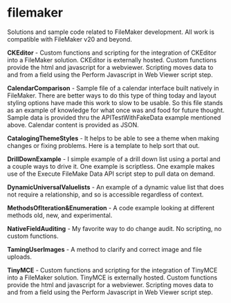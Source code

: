 # filemaker
 Solutions and sample code related to FileMaker development.  All work is compatible with FileMaker v20 and beyond.



 **CKEditor** - Custom functions and scripting for the integration of CKEditor into a FileMaker solution.  CKEditor is externally hosted.  Custom functions provide the html and javascript for a webviewer. Scripting moves data to and from a field using the Perform Javascript in Web Viewer script step.

 **CalendarComparison** - Sample file of a calendar interface built natively in FileMaker.  There are better ways to do this type of thing today and layout styling options have made this work to slow to be usable.  So this file stands as an example of knowledge for what once was and food for future thought.   Sample data is provided thru the APITestWithFakeData example mentioned above.  Calendar content is provided as JSON.

 **CatalogingThemeStyles** - It helps to be able to see a theme when making changes or fixing problems.  Here is a template to help sort that out.

 **DrillDownExample** - I simple example of a drill down list using a portal and a couple ways to drive it.  One example is scriptless.  One example makes use of the Execute FileMake Data API script step to pull data on demand.

 **DynamicUniversalValuelists** - An example of a dynamic value list that does not require a relationship, and so is accessible regardless of context.

 **MethodsOfIteration&Enumeration** - A code example looking at different methods old, new, and experimental.

 **NativeFieldAuditing** - My favorite way to do change audit.  No scripting, no custom functions.

 **TamingUserImages** - A method to clarify and correct image and file uploads.

 **TinyMCE** - Custom functions and scripting for the integration of TinyMCE into a FileMaker solution.  TinyMCE is externally hosted.  Custom functions provide the html and javascript for a webviewer. Scripting moves data to and from a field using the Perform Javascript in Web Viewer script step.